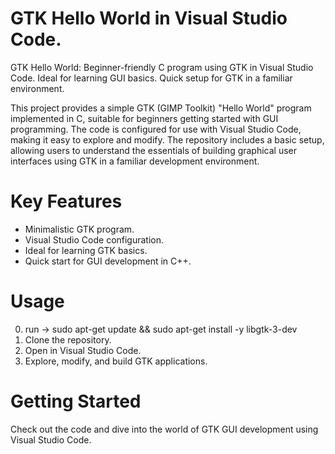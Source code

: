 # GTK Hello World in Visual Studio Code.  
GTK Hello World: Beginner-friendly C program using GTK in Visual Studio Code. Ideal for learning GUI basics. Quick setup for GTK in a familiar environment.

This project provides a simple GTK (GIMP Toolkit) "Hello World" program implemented in C, suitable for beginners getting started with GUI programming. The code is configured for use with Visual Studio Code, making it easy to explore and modify. The repository includes a basic setup, allowing users to understand the essentials of building graphical user interfaces using GTK in a familiar development environment.

# Key Features

+ Minimalistic GTK program.
+ Visual Studio Code configuration.
+ Ideal for learning GTK basics.
+ Quick start for GUI development in C++.

# Usage

0. run -> sudo apt-get update && sudo apt-get install -y libgtk-3-dev
1. Clone the repository.
2. Open in Visual Studio Code.
3. Explore, modify, and build GTK applications.

# Getting Started

Check out the code and dive into the world of GTK GUI development using Visual Studio Code.
